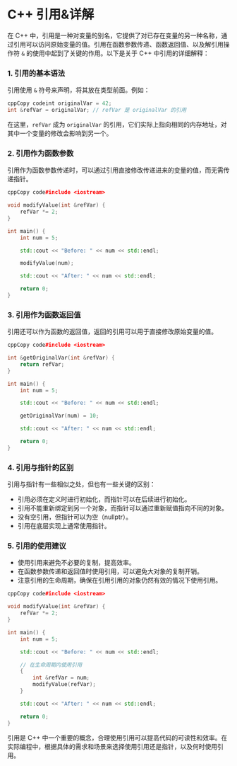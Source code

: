 # C++ 引用&详解



在 C++ 中，引用是一种对变量的别名，它提供了对已存在变量的另一种名称，通过引用可以访问原始变量的值。引用在函数参数传递、函数返回值、以及解引用操作符 `&` 的使用中起到了关键的作用。以下是关于 C++ 中引用的详细解释：

### 1. **引用的基本语法**

引用使用 `&` 符号来声明，将其放在类型前面。例如：

```c++
cppCopy codeint originalVar = 42;
int &refVar = originalVar; // refVar 是 originalVar 的引用
```

在这里，`refVar` 成为 `originalVar` 的引用，它们实际上指向相同的内存地址，对其中一个变量的修改会影响到另一个。

### 2. **引用作为函数参数**

引用作为函数参数传递时，可以通过引用直接修改传递进来的变量的值，而无需传递指针。

```c++
cppCopy code#include <iostream>

void modifyValue(int &refVar) {
    refVar *= 2;
}

int main() {
    int num = 5;

    std::cout << "Before: " << num << std::endl;

    modifyValue(num);

    std::cout << "After: " << num << std::endl;

    return 0;
}
```

### 3. **引用作为函数返回值**

引用还可以作为函数的返回值，返回的引用可以用于直接修改原始变量的值。

```c++
cppCopy code#include <iostream>

int &getOriginalVar(int &refVar) {
    return refVar;
}

int main() {
    int num = 5;

    std::cout << "Before: " << num << std::endl;

    getOriginalVar(num) = 10;

    std::cout << "After: " << num << std::endl;

    return 0;
}
```

### 4. **引用与指针的区别**

引用与指针有一些相似之处，但也有一些关键的区别：

- 引用必须在定义时进行初始化，而指针可以在后续进行初始化。
- 引用不能重新绑定到另一个对象，而指针可以通过重新赋值指向不同的对象。
- 没有空引用，但指针可以为空（nullptr）。
- 引用在底层实现上通常使用指针。

### 5. **引用的使用建议**

- 使用引用来避免不必要的复制，提高效率。
- 在函数参数传递和返回值时使用引用，可以避免大对象的复制开销。
- 注意引用的生命周期，确保在引用引用的对象仍然有效的情况下使用引用。

```c++
cppCopy code#include <iostream>

void modifyValue(int &refVar) {
    refVar *= 2;
}

int main() {
    int num = 5;

    std::cout << "Before: " << num << std::endl;

    // 在生命周期内使用引用
    {
        int &refVar = num;
        modifyValue(refVar);
    }

    std::cout << "After: " << num << std::endl;

    return 0;
}
```

引用是 C++ 中一个重要的概念，合理使用引用可以提高代码的可读性和效率。在实际编程中，根据具体的需求和场景来选择使用引用还是指针，以及何时使用引用。